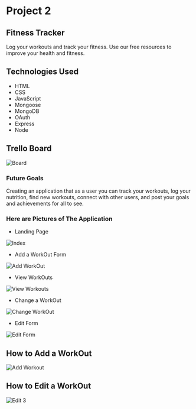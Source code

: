 # **Project 2**

## **Fitness Tracker**

Log your workouts and track your fitness. Use our free resources to improve your health and fitness.

 ## Technologies Used

 - HTML
 - CSS
 - JavaScript
 - Mongoose
 - MongoDB
 - OAuth
 - Express
 - Node

 ## Trello Board

 ![Board](https://user-images.githubusercontent.com/69698724/100534530-c5fd6080-31c4-11eb-97ba-1a9155ef5269.png)

 

 ### Future Goals

 Creating an application that as a user you can track your workouts, log your nutrition, find new workouts, connect with other users, and post your goals and achievements for all to see. 

 ### Here are Pictures of The Application

- Landing Page

![Index](https://user-images.githubusercontent.com/69698724/100533791-11ac0c00-31bd-11eb-929c-787b1dbd876b.png)

- Add a WorkOut Form

![Add WorkOut](https://user-images.githubusercontent.com/69698724/100533797-25577280-31bd-11eb-8ef1-c58036b1f303.png)

- View WorkOuts

![View Workouts](https://user-images.githubusercontent.com/69698724/100533799-343e2500-31bd-11eb-9c7a-68977dce078d.png)

- Change a WorkOut

![Change WorkOut](https://user-images.githubusercontent.com/69698724/100533804-44560480-31bd-11eb-8d98-66fe32e1ecdb.png)

- Edit Form

![Edit Form](https://user-images.githubusercontent.com/69698724/100533809-50da5d00-31bd-11eb-8354-155ac30a3164.png)

## How to Add a WorkOut

![Add Workout](https://user-images.githubusercontent.com/69698724/100534238-7c5f4680-31c1-11eb-9285-d2fc150497c9.gif)

## How to Edit a WorkOut

![Edit 3](https://user-images.githubusercontent.com/69698724/100534483-3061d100-31c4-11eb-8e35-290b2c8db3c1.gif)

